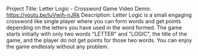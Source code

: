 Project Title: Letter Logic - Crossword Game
Video Demo: https://youtu.be/luVwih-nJRk
Description: Letter Logic is a small engaging crossword like single player where you can form words and get points depending on the letters you have used in the word formed. The game starts initially with only two words "LETTER" and "LOGIC", the title of the game, and the player do not get points for those two words. You can enjoy the game endlessly without any problem. 